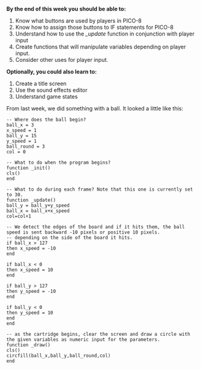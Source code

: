 **By the end of this week you should be able to:**
1. Know what buttons are used by players in PICO-8
1. Know how to assign those buttons to IF statements for PICO-8
1. Understand how to use the _\_update_ function in conjunction with player input
1. Create functions that will manipulate variables depending on player input.
1. Consider other uses for player input.

**Optionally, you could also learn to:**
1. Create a title screen
1. Use the sound effects editor
1. Understand game states

From last week, we did something with a ball. It looked a little like this: 
```
-- Where does the ball begin?
ball_x = 3
x_speed = 1
ball_y = 15
y_speed = 1
ball_round = 3
col = 0

-- What to do when the program begins?
function _init()
cls()
end

-- What to do during each frame? Note that this one is currently set to 30.
function _update()
ball_y = ball_y+y_speed
ball_x = ball_x+x_speed
col=col+1

-- We detect the edges of the board and if it hits them, the ball speed is sent backward -10 pixels or positive 10 pixels.
-- depending on the side of the board it hits.
if ball_x > 127 
then x_speed = -10 
end

if ball_x < 0 
then x_speed = 10 
end

if ball_y > 127 
then y_speed = -10 
end

if ball_y < 0 
then y_speed = 10
end
end

-- as the cartridge begins, clear the screen and draw a circle with the given variables as numeric input for the parameters.
function _draw()
cls()
circfill(ball_x,ball_y,ball_round,col)
end
```


